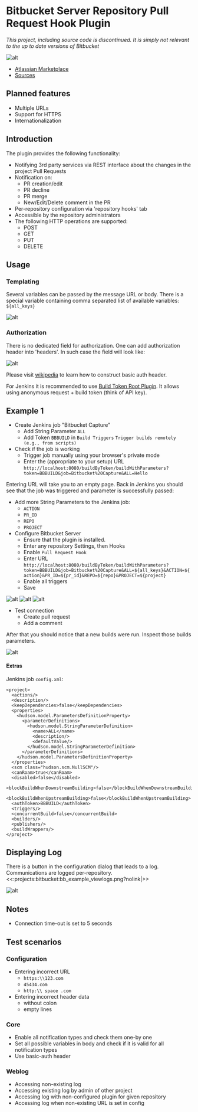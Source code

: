 # Bitbucket Server Repository Pull Request Hook Plugin

*This project, including source code is discontinued. It is simply not relevant to the up to date versions of Bitbucket*

![alt](/projects/bitbucket/repopullrequest-pluginlogo.png)

* [Atlassian Marketplace](https://marketplace.atlassian.com/plugins/com.maciejkucia.atlasbbplugin.repopullrequest/server/overview)
* [Sources](https://github.com/MaciejKucia/bitbucket-server-repopullrequest)

## Planned features

  * Multiple URLs
  * Support for HTTPS
  * Internationalization

## Introduction

The plugin provides the following functionality:
  * Notifying 3rd party services via REST interface about the changes in the project Pull Requests
  * Notification on:
    * PR creation/edit
    * PR decline
    * PR merge
    * New/Edit/Delete comment in the PR
  * Per-repository configuration via 'repository hooks' tab
  * Accessible by the repository administrators
  * The following HTTP operations are supported:
    * POST
    * GET
    * PUT
    * DELETE

## Usage

### Templating

Several variables can be passed by the message URL or body. There is a special variable containing
comma separated list of available variables: 
`${all_keys}`

![alt](/projects/bitbucket/bb_body_json.png)

### Authorization

There is no dedicated field for authorization. One can add authorization header into 'headers'. 
In such case the field will look like:

![alt](/projects/bitbucket/bb_auth_headers.png)

Please visit [wikipedia](https://en.wikipedia.org/wiki/Basic_access_authentication) to learn how to construct basic auth header.

For Jenkins it is recommended to use 
[Build Token Root Plugin](https://wiki.jenkins-ci.org/display/JENKINS/Build+Token+Root+Plugin).
It allows using anonymous request + build token (think of API key).

## Example 1 ##
  - Create Jenkins job "Bitbucket Capture"
    - Add String Parameter `ALL`
    - Add Token `BBBUILD` in `Build Triggers` `Trigger builds remotely (e.g., from scripts)`
  - Check if the job is working
    - Trigger job manually using your browser's private mode
    - Enter the (appropriate to your setup) URL `http://localhost:8080/buildByToken/buildWithParameters?token=BBBUILD&job=Bitbucket%20Capture&ALL=Hello`

Entering URL will take you to an empty page. Back in Jenkins you should see that the job was triggered and parameter is successfully passed:

  - Add more String Parameters to the Jenkins job:
    - `ACTION`
    - `PR_ID`
    - `REPO`
    - `PROJECT`
  - Configure Bitbucket Server
    - Ensure that the plugin is installed.
    - Enter any repository Settings, then Hooks
    - Enable `Pull Request Hook`
    - Enter URL `http://localhost:8080/buildByToken/buildWithParameters?token=BBBUILD&job=Bitbucket%20Capture&ALL=${all_keys}&ACTION=${action}&PR_ID=${pr_id}&REPO=${repo}&PROJECT=${project}`
    - Enable all triggers
    - Save

![alt](/projects/bitbucket/bb_example1_1.png)
![alt](/projects/bitbucket/bb_example1_3.png)
![alt](/projects/bitbucket/bb_example1_5.png)

  - Test connection
    - Create pull request
    - Add a comment

After that you should notice that a new builds were run. Inspect those builds parameters.

![alt](/projects/bitbucket/bb_example1_2.png)

#### Extras

Jenkins job `config.xml`:

```
<project>
  <actions/>
  <description/>
  <keepDependencies>false</keepDependencies>
  <properties>
    <hudson.model.ParametersDefinitionProperty>
      <parameterDefinitions>
        <hudson.model.StringParameterDefinition>
          <name>ALL</name>
          <description/>
          <defaultValue/>
        </hudson.model.StringParameterDefinition>
      </parameterDefinitions>
    </hudson.model.ParametersDefinitionProperty>
  </properties>
  <scm class="hudson.scm.NullSCM"/>
  <canRoam>true</canRoam>
  <disabled>false</disabled>
  <blockBuildWhenDownstreamBuilding>false</blockBuildWhenDownstreamBuilding>
  <blockBuildWhenUpstreamBuilding>false</blockBuildWhenUpstreamBuilding>
  <authToken>BBBUILD</authToken>
  <triggers/>
  <concurrentBuild>false</concurrentBuild>
  <builders/>
  <publishers/>
  <buildWrappers/>
</project>
```

## Displaying Log

There is a button in the configuration dialog that leads to a log. Communications are logged per-repository.
<<:projects:bitbucket:bb_example_viewlogs.png?nolink|>>

![alt](/projects/bitbucket/bb_example_viewlogs.png)

## Notes

  * Connection time-out is set to 5 seconds

## Test scenarios

### Configuration

  * Entering incorrect URL
    * `https:\\123.com`
    * `45434.com`
    * `http:\\ space .com`
  * Entering incorrect header data
    * without colon
    * empty lines

### Core
  * Enable all notification types and check them one-by one
  * Set all possible variables in body and check if it is valid for all notification types
  * Use basic-auth header

### Weblog
  * Accessing non-existing log
  * Accessing existing log by admin of other project
  * Accessing log with non-configured plugin for given repository
  * Accessing log when non-existing URL is set in config
